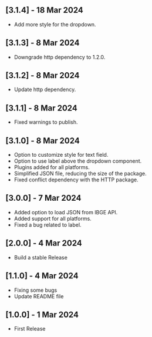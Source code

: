 ## [3.1.4] - 18 Mar 2024
- Add more style for the dropdown.

## [3.1.3] - 8 Mar 2024
- Downgrade http dependency to 1.2.0.

## [3.1.2] - 8 Mar 2024
- Update http dependency.

## [3.1.1] - 8 Mar 2024
- Fixed warnings to publish.

## [3.1.0] - 8 Mar 2024
- Option to customize style for text field.
- Option to use label above the dropdown component.
- Plugins added for all platforms.
- Simplified JSON file, reducing the size of the package.
- Fixed conflict dependency with the HTTP package.

## [3.0.0] - 7 Mar 2024
- Added option to load JSON from IBGE API.
- Added support for all platforms.
- Fixed a bug related to label.

## [2.0.0] - 4 Mar 2024
- Build a stable Release

## [1.1.0] - 4 Mar 2024
- Fixing some bugs
- Update README file

## [1.0.0] - 1 Mar 2024
- First Release